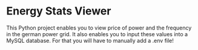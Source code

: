 # Energy Stats Viewer

This Python project enables you to view price of power and the frequency in the german power grid. It also enables you to input these values into a MySQL database. For that you will have to manually add a .env file!
